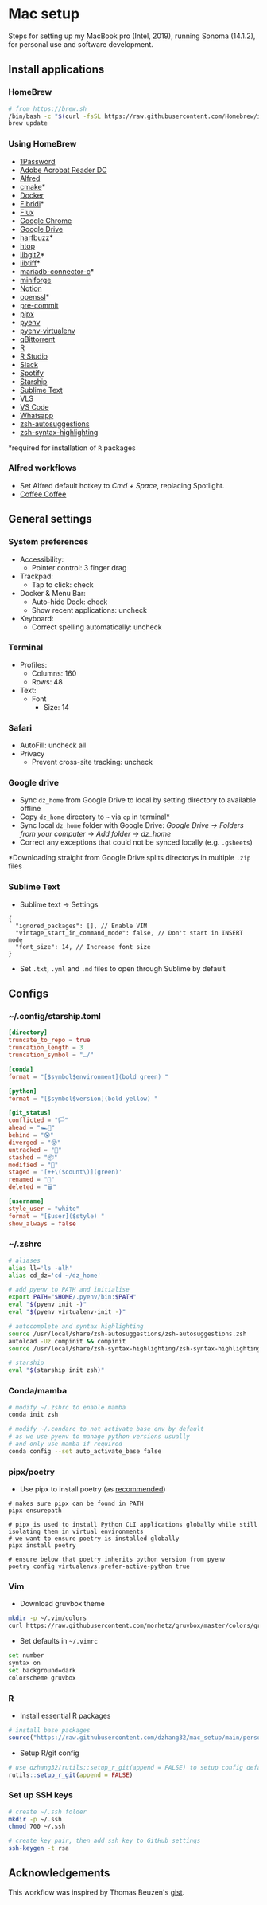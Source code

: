 # Mac setup

Steps for setting up my MacBook pro (Intel, 2019), running Sonoma (14.1.2), for personal use and software development.

## Install applications

### HomeBrew

```bash
# from https://brew.sh
/bin/bash -c "$(curl -fsSL https://raw.githubusercontent.com/Homebrew/install/HEAD/install.sh)"
brew update
```

### Using HomeBrew

- [1Password](https://formulae.brew.sh/cask/1password#default)
- [Adobe Acrobat Reader DC](https://formulae.brew.sh/cask/adobe-acrobat-reader)
- [Alfred](https://formulae.brew.sh/cask/alfred#default)
- [cmake](https://formulae.brew.sh/formula/cmake)*
- [Docker](https://formulae.brew.sh/cask/docker#default)
- [Fibridi](https://formulae.brew.sh/formula/fribidi#default)*
- [Flux](https://formulae.brew.sh/cask/flux#default)
- [Google Chrome](https://formulae.brew.sh/cask/google-chrome)
- [Google Drive](https://formulae.brew.sh/cask/google-drive#default)
- [harfbuzz](https://formulae.brew.sh/formula/harfbuzz#default)*
- [htop](https://formulae.brew.sh/formula/htop#default)
- [libgit2](https://formulae.brew.sh/formula/libgit2#default)*
- [libtiff](https://formulae.brew.sh/formula/libtiff#default)*
- [mariadb-connector-c](https://formulae.brew.sh/formula/mariadb-connector-c#default)*
- [miniforge](https://formulae.brew.sh/cask/miniforge)
- [Notion](https://formulae.brew.sh/cask/notion#default)
- [openssl](https://formulae.brew.sh/formula/openssl@3#default)*
- [pre-commit](https://formulae.brew.sh/formula/pre-commit)
- [pipx](https://formulae.brew.sh/formula/pipx)
- [pyenv](https://formulae.brew.sh/formula/pyenv#default)
- [pyenv-virtualenv](https://formulae.brew.sh/formula/pyenv-virtualenv)
- [qBittorrent](https://formulae.brew.sh/cask/qbittorrent#default)
- [R](https://formulae.brew.sh/formula/r#default)
- [R Studio](https://formulae.brew.sh/cask/rstudio#default)
- [Slack](https://formulae.brew.sh/cask/slack#default)
- [Spotify](https://formulae.brew.sh/cask/spotify#default)
- [Starship](https://formulae.brew.sh/formula/starship#default)
- [Sublime Text](https://formulae.brew.sh/cask/sublime-text#default)
- [VLS](https://formulae.brew.sh/cask/vlc#default)
- [VS Code](https://formulae.brew.sh/cask/visual-studio-code#default)
- [Whatsapp](https://formulae.brew.sh/cask/whatsapp#default)
- [zsh-autosuggestions](https://formulae.brew.sh/formula/zsh-autosuggestions#default)
- [zsh-syntax-highlighting](https://formulae.brew.sh/formula/zsh-syntax-highlighting#default)

*required for installation of `R` packages

### Alfred workflows

- Set Alfred default hotkey to *Cmd + Space*, replacing Spotlight.
- [Coffee Coffee](https://alfred.app/workflows/vitor/coffee-coffee/)

## General settings

### System preferences

- Accessibility:
  - Pointer control: 3 finger drag
- Trackpad:
  - Tap to click: check
- Docker & Menu Bar:
  - Auto-hide Dock: check
  - Show recent applications: uncheck
- Keyboard: 
  - Correct spelling automatically: uncheck

### Terminal 

- Profiles: 
  - Columns: 160
  - Rows: 48
- Text:
  - Font
    - Size: 14

### Safari

- AutoFill: uncheck all
- Privacy
  - Prevent cross-site tracking: uncheck

### Google drive

- Sync `dz_home` from Google Drive to local by setting directory to available offline
- Copy `dz_home` directory to `~` via `cp` in terminal*
- Sync local `dz_home` folder with Google Drive: *Google Drive -> Folders from your computer -> Add folder -> dz_home*
- Correct any exceptions that could not be synced locally (e.g. `.gsheets`)

*Downloading straight from Google Drive splits directorys in multiple `.zip` files

### Sublime Text

- Sublime text -> Settings

```
{
  "ignored_packages": [], // Enable VIM
  "vintage_start_in_command_mode": false, // Don't start in INSERT mode 
  "font_size": 14, // Increase font size
}

```

- Set `.txt`, `.yml` and `.md` files to open through Sublime by default

## Configs

### ~/.config/starship.toml

```toml
[directory]
truncate_to_repo = true
truncation_length = 3
truncation_symbol = "…/"

[conda]
format = "[$symbol$environment](bold green) "

[python]
format = "[$symbol$version](bold yellow) "

[git_status]
conflicted = "🏳"
ahead = "🏎💨"
behind = "😰"
diverged = "😵"
untracked = "🤷‍"
stashed = "📦"
modified = "📝"
staged = '[++\($count\)](green)'
renamed = "👅"
deleted = "🗑"

[username]
style_user = "white"
format = "[$user]($style) "
show_always = false
```

### ~/.zshrc

```bash
# aliases
alias ll='ls -alh'
alias cd_dz='cd ~/dz_home'

# add pyenv to PATH and initialise
export PATH="$HOME/.pyenv/bin:$PATH"
eval "$(pyenv init -)"
eval "$(pyenv virtualenv-init -)"

# autocomplete and syntax highlighting
source /usr/local/share/zsh-autosuggestions/zsh-autosuggestions.zsh
autoload -Uz compinit && compinit
source /usr/local/share/zsh-syntax-highlighting/zsh-syntax-highlighting.zsh

# starship
eval "$(starship init zsh)"
```

### Conda/mamba

```bash
# modify ~/.zshrc to enable mamba
conda init zsh

# modify ~/.condarc to not activate base env by default
# as we use pyenv to manage python versions usually
# and only use mamba if required
conda config --set auto_activate_base false
```

### pipx/poetry

- Use pipx to install poetry (as [recommended](https://python-poetry.org/docs/))

```
# makes sure pipx can be found in PATH
pipx ensurepath

# pipx is used to install Python CLI applications globally while still isolating them in virtual environments
# we want to ensure poetry is installed globally
pipx install poetry

# ensure below that poetry inherits python version from pyenv
poetry config virtualenvs.prefer-active-python true
```

### Vim

- Download gruvbox theme

```bash
mkdir -p ~/.vim/colors
curl https://raw.githubusercontent.com/morhetz/gruvbox/master/colors/gruvbox.vim --output ~/.vim/colors/gruvbox.vim
```

- Set defaults in `~/.vimrc`

```bash
set number
syntax on
set background=dark
colorscheme gruvbox 
```

### R

- Install essential R packages 

```R
# install base packages
source("https://raw.githubusercontent.com/dzhang32/mac_setup/main/personal/setup_r_packages.R")
```

- Setup R/git config

```R
# use dzhang32/rutils::setup_r_git(append = FALSE) to setup config defaults
rutils::setup_r_git(append = FALSE)
```

### Set up SSH keys

```bash
# create ~/.ssh folder
mkdir -p ~/.ssh
chmod 700 ~/.ssh

# create key pair, then add ssh key to GitHub settings
ssh-keygen -t rsa
```

## Acknowledgements

This workflow was inspired by Thomas Beuzen's [gist](https://gist.github.com/TomasBeuzen/31e934a6ee2f1ab06c7e477478ceeb97).
